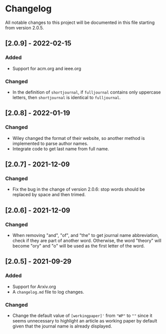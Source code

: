 # Changelog
All notable changes to this project will be documented in this file starting from version 2.0.5.

## [2.0.9] - 2022-02-15
### Added
- Support for acm.org and ieee.org
### Changed
- In the definition of `shortjournal`, if `fulljournal` contains only uppercase letters, then `shortjournal` is identical to `fulljournal`.

## [2.0.8] - 2022-01-19
### Changed
- Wiley changed the format of their website, so another method is implemented to parse author names.
- Integrate code to get last name from full name.

## [2.0.7] - 2021-12-09
### Changed
- Fix the bug in the change of version 2.0.6: stop words should be replaced by space and then trimed.


## [2.0.6] - 2021-12-09
### Changed
- When removing "and", "of", and "the" to get journal name abbreviation, check if they are part of another word. Otherwise, the word "theory" will become "ory" and "o" will be used as the first letter of the word.

## [2.0.5] - 2021-09-29
### Added
- Support for Arxiv.org
- A `changelog.md` file to log changes.

### Changed
- Change the default value of `[workingpaper]'` from `"WP"` to `""` since it seems unnecessary to highlight an article as working paper by default given that the journal name is already displayed.
